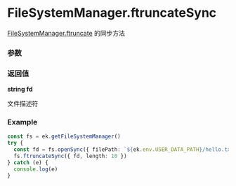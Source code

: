 # FileSystemManager.ftruncateSync

[FileSystemManager.ftruncate](./ftruncate.md) 的同步方法

### 参数

<Props :data="props" />

### 返回值

**string fd**

文件描述符

### Example

```ts
const fs = ek.getFileSystemManager()
try {
  const fd = fs.openSync({ filePath: `${ek.env.USER_DATA_PATH}/hello.txt`, flag: 'a+' })
  fs.ftruncateSync({ fd, length: 10 })
} catch (e) {
  console.log(e)
}
```

<script setup>
const props = [
    {
        name: "fd", 
        type: "string",
        default: "",
        required: true, 
        desc: `文件描述符。通过 <a href="./open">FileSystemManager.open</a> 接口获得`
    },
    {
        name: "length", 
        type: "number",
        default: "",
        required: false, 
        desc: "截断位置，默认0。如果 length 小于文件长度（单位：字节），则只有前面 length 个字节会保留在文件中，其余内容会被删除；如果 length 大于文件长度，则会对其进行扩展，并且扩展部分将填充空字节（'\0'）"
    }
]
</script>
